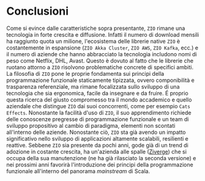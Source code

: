 # Conclusioni

Come si evince dalle caratteristiche sopra presentante, `ZIO` rimane una tecnologia in forte crescita e diffusione. Infatti il numero di download mensili ha raggiunto quota un milione, l'ecosistema delle librerie native `ZIO` è costantemente in espansione (`ZIO Akka Cluster`, `ZIO AWS`, `ZIO Kafka`, ecc.) e il numero di aziende che hanno abbracciato la tecnologia includono nomi di peso come Netflix, DHL, Avast. Questo è dovuto al fatto che le librerie che ruotano attorno a `ZIO` risolvono problematiche concrete di specifici ambiti. La filosofia di `ZIO` pone le proprie fondamenta sui principi della programmazione funzionale staticamente tipizzata, ovvero componibilità e trasparenza referenziale, ma rimane focalizzata sullo sviluppo di una tecnologia che sia ergonomica, facile da insegnare e da fruire. É proprio questa ricerca del giusto compromesso tra il mondo accademico e quello aziendale che distingue `ZIO` dai suoi concorrenti, come per esempio `Cats Effects`. Nonostante la facilità d'uso di `ZIO`, il suo apprendimento richiede delle conoscenze pregresse di programmazione funzionale e un team di sviluppo propositivo al cambio di paradigma, elementi non scontati all'interno delle aziende. Nonostante ciò, `ZIO` sta già avendo un impatto significativo nello sviluppo di applicazioni altamente scalabili, resilienti e reattive. Sebbene `ZIO` sia presente da pochi anni, gode già di un trend di adozione in costante crescita, ha un'azienda alle spalle ([Ziverge](https://ziverge.com/)) che si occupa della sua manutenzione (ne ha già rilasciato la seconda versione) e nei prossimi anni favorirà l'introduzione dei principi della programmazione funzionale all'interno del panorama _mainstream_ di Scala.